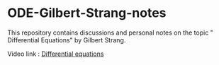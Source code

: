 # ODE-Gilbert-Strang-notes

This repository contains discussions and personal notes on the topic " Differential Equations" by Gilbert Strang.

Video link : [Differential equations](https://youtube.com/playlist?list=PLUl4u3cNGP63oTpyxCMLKt_JmB0WtSZfG)
